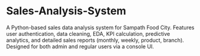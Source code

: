 # Sales-Analysis-System
A Python-based sales data analysis system for Sampath Food City. Features user authentication, data cleaning, EDA, KPI calculation, predictive analytics, and detailed sales reports (monthly, weekly, product, branch). Designed for both admin and regular users via a console UI.
